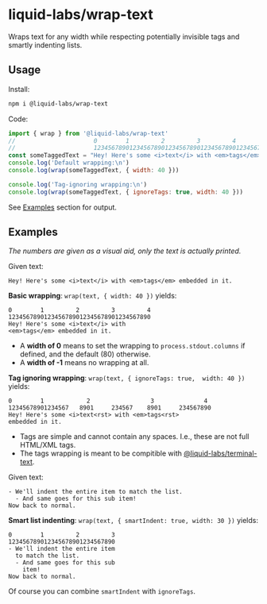 # liquid-labs/wrap-text

Wraps text for any width while respecting potentially invisible tags and smartly indenting lists.

## Usage

Install:
```bash
npm i @liquid-labs/wrap-text
```

Code:
```javascript
import { wrap } from '@liquid-labs/wrap-text'
//                      0        1         2         3         4         5         6
//                      12345678901234567890123456789012345678901234567890123456789012
const someTaggedText = "Hey! Here's some <i>text</i> with <em>tags</em> embedded in it."
console.log('Default wrapping:\n')
console.log(wrap(someTaggedText, { width: 40 }))

console.log('Tag-ignoring wrapping:\n')
console.log(wrap(someTaggedText, { ignoreTags: true, width: 40 }))
```

See [Examples](#examples) section for output.

## Examples

_The numbers are given as a visual aid, only the text is actually printed._

Given text:
```
Hey! Here's some <i>text</i> with <em>tags</em> embedded in it.
```

__Basic wrapping__: `wrap(text, { width: 40 })` yields:
```
0        1         2         3         4
1234567890123456789012345678901234567890
Hey! Here's some <i>text</i> with
<em>tags</em> embedded in it.
```

- A __width of 0__ means to set the wrapping to `process.stdout.columns` if defined, and the default (80) otherwise.
- A __width of -1__ means no wrapping at all.

__Tag ignoring wrapping__: `wrap(text, { ignoreTags: true,  width: 40 })` yields:
```
0        1            2                 3              4
12345678901234567   8901     234567    8901     234567890
Hey! Here's some <i>text<rst> with <em>tags<rst>
embedded in it.
```

- Tags are simple and cannot contain any spaces. I.e., these are not full HTML/XML tags.
- The tags wrapping is meant to be compitible with [@liquid-labs/terminal-text](https://github.com/liquid-labs/terminal-text).

Given text:
```
- We'll indent the entire item to match the list.
  - And same goes for this sub item!
Now back to normal.
```

__Smart list indenting__: `wrap(text, { smartIndent: true, width: 30 })` yields:
```
0        1         2         3
123456789012345678901234567890
- We'll indent the entire item
  to match the list.
  - And same goes for this sub 
    item!
Now back to normal.
```

Of course you can combine `smartIndent` with `ignoreTags`.